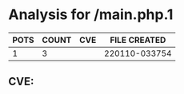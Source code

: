 # Analysis for /main.php.1
| POTS | COUNT | CVE | FILE CREATED |
|---|---|---|---|
| 1 | 3 | | 220110-033754 |

## CVE: 
